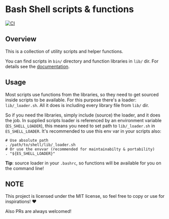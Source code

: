 # Bash Shell scripts & functions

[![CI](https://github.com/es-progress/shell/actions/workflows/shell.yml/badge.svg)](https://github.com/es-progress/shell/actions/workflows/shell.yml)

## Overview

This is a collection of utility scripts and helper functions.

You can find scripts in `bin/` directory and function libraries in `lib/` dir.
For details see the [documentation](https://shell.es-progress.hu/).

## Usage

Most scripts use functions from the libraries, so they need to get sourced inside scripts to be available.
For this purpose there's a loader: `lib/_loader.sh`. All it does is including every library file from `lib/` dir.

So if you need the libraries, simply include (source) the loader, and it does the job.
In supplied scripts loader is referenced by an environment variable (`ES_SHELL_LOADER`), this means you need to set path to `lib/_loader.sh` in `ES_SHELL_LOADER`.
It's recommended to use this env var in your scripts also:

```
# Use absolute path
. /path/to/shell/lib/_loader.sh
# Or use the envvar (recommended for maintainabilty & portability)
. "${ES_SHELL_LOADER}"
```

**Tip**: source loader in your `.bashrc`, so functions will be available for you on the command line!

## NOTE

This project is licensed under the MIT license, so feel free to copy or use for inspirations! :heart:

Also PRs are always welcomed!
